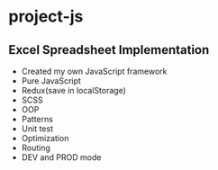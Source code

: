 # project-js

## Excel Spreadsheet Implementation
- Created my own JavaScript framework
- Pure JavaScript
- Redux(save in localStorage)
- SCSS
- OOP
- Patterns
- Unit test
- Optimization
- Routing
- DEV and PROD mode
